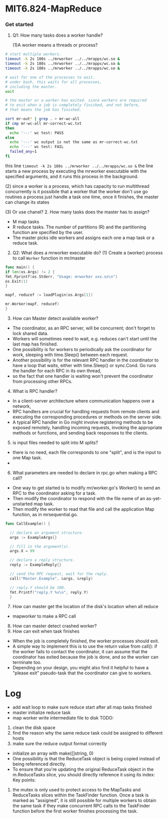 # MIT6.824-MapReduce

### Get started
1. Q1: How many tasks does a worker handle?

   (1)A worker means a threads or process?
```bash
# start multiple workers.
timeout -k 2s 180s ../mrworker ../../mrapps/wc.so &
timeout -k 2s 180s ../mrworker ../../mrapps/wc.so &
timeout -k 2s 180s ../mrworker ../../mrapps/wc.so &

# wait for one of the processes to exit.
# under bash, this waits for all processes,
# including the master.
wait

# the master or a worker has exited. since workers are required
# to exit when a job is completely finished, and not before,
# that means the job has finished.

sort mr-out* | grep . > mr-wc-all
if cmp mr-wc-all mr-correct-wc.txt
then
  echo '---' wc test: PASS
else
  echo '---' wc output is not the same as mr-correct-wc.txt
  echo '---' wc test: FAIL
  failed_any=1
fi
```
this line `timeout -k 2s 180s ../mrworker ../../mrapps/wc.so &`
the line starts a new process by executing the mrworker executable with the specified arguments, and it runs this process in the background.
   
   (2) since a worker is a process, which has capacity to run multithread concurrently
   is it possibile that a worker that the worker don't use go routines
   a process just handle a task one time, once it finishes, the master can change its states
   
   (3) Or use chanel?
2. How many tasks does the master has to assign?
- M map tasks
- R reduce tasks. The number of partitions (R) and the partitioning function are specified by the user.
- The master picks idle workers and assigns each one a map task or a reduce task.
   
2. Q2: What does a mrworker executable do?
   (1) Create a (worker) process to call `Worker` function in mr/master
```go
func main() {
if len(os.Args) != 2 {
fmt.Fprintf(os.Stderr, "Usage: mrworker xxx.so\n")
os.Exit(1)
}

mapf, reducef := loadPlugin(os.Args[1])

mr.Worker(mapf, reducef)
}
```
3. How can Master detect available worker?
- The coordinator, as an RPC server, will be concurrent; don't forget to lock shared data.
- Workers will sometimes need to wait, e.g. reduces can't start until the last map has finished. 
- One possibility is for workers to periodically ask the coordinator for work, sleeping with time.Sleep() between each request. 
- Another possibility is for the relevant RPC handler in the coordinator to have a loop that waits, either with time.Sleep() or sync.Cond. Go runs the handler for each RPC in its own thread, 
- so the fact that one handler is waiting won't prevent the coordinator from processing other RPCs.

4. What is RPC handler?
- In a client-server architecture where communication happens over a network, 
- RPC handlers are crucial for handling requests from remote clients and executing the corresponding procedures or methods on the server side.
- A typical RPC handler in Go might involve registering methods to be exposed remotely, handling incoming requests, invoking the appropriate methods or functions, and sending back responses to the clients.

5. is input files needed to split into M splits?
- there is no need, each file corresponds to one "split", and is the input to one Map task.
- 
6. What parameters are needed to declare in rpc.go when making a RPC call?
- One way to get started is to modify mr/worker.go's Worker() to send an RPC to the coordinator asking for a task. 
- Then modify the coordinator to respond with the file name of an as-yet-unstarted map task. 
- Then modify the worker to read that file and call the application Map function, as in mrsequential.go.
```go
func CallExample() {

  // declare an argument structure.
  args := ExampleArgs{}

  // fill in the argument(s).
  args.X = 99

  // declare a reply structure.
  reply := ExampleReply{}

  // send the RPC request, wait for the reply.
  call("Master.Example", &args, &reply)

  // reply.Y should be 100.
  fmt.Printf("reply.Y %v\n", reply.Y)
  }
```

7. How can master get the location of the disk's location when all reduce 
- mapworker to make a RPC call
8. How can master detect crashed worker?
9. How can exit when task finishes
- When the job is completely finished, the worker processes should exit. 
- A simple way to implement this is to use the return value from call(): if the worker fails to contact the coordinator, it can assume that the coordinator has exited because the job is done, and so the worker can terminate too. 
- Depending on your design, you might also find it helpful to have a "please exit" pseudo-task that the coordinator can give to workers.

# Log
- add wait loop to make sure reduce start after all map tasks finished
- master initialize reduce task
- map worker write intermediate file to disk
  TODO:
1. clean the disk space
2. find the reason why the same reduce task could be assigned to different hosts
3. make sure the reduce output format correctly
- initialize an array with make([]string, 0)
- One possibility is that the ReduceTask object is being copied instead of being referenced directly. 
- To ensure that you're updating the original ReduceTask object in the m.ReduceTasks slice, you should directly reference it using its index:
Key points:
1. the mutex is only used to protect access to the MapTasks and ReduceTasks slices within the TaskFinder function. Once a task is marked as "assigned", it is still possible for multiple workers to obtain the same task if they make concurrent RPC calls to the TaskFinder function before the first worker finishes processing the task.